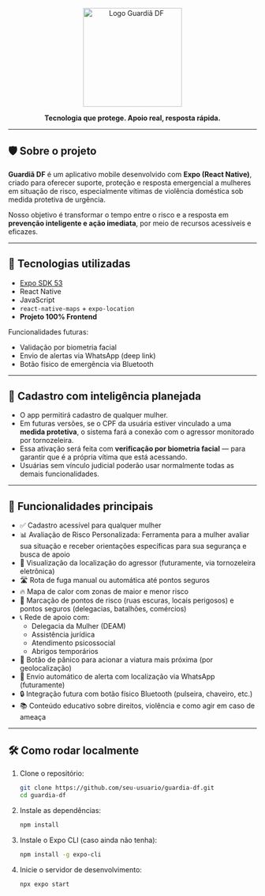 <p align="center">
  <img src="https://i.imgur.com/QVSmAYM.png" width="200" alt="Logo Guardiã DF" />
</p>

<p align="center"><strong>Tecnologia que protege. Apoio real, resposta rápida.</strong></p>

---

## 🛡️ Sobre o projeto

**Guardiã DF** é um aplicativo mobile desenvolvido com **Expo (React Native)**, criado para oferecer suporte, proteção e resposta emergencial a mulheres em situação de risco, especialmente vítimas de violência doméstica sob medida protetiva de urgência.

Nosso objetivo é transformar o tempo entre o risco e a resposta em **prevenção inteligente e ação imediata**, por meio de recursos acessíveis e eficazes.

---

## 🚀 Tecnologias utilizadas

- [Expo SDK 53](https://expo.dev/)
- React Native
- JavaScript
- `react-native-maps` + `expo-location`
- **Projeto 100% Frontend**

Funcionalidades futuras:
- Validação por biometria facial
- Envio de alertas via WhatsApp (deep link)
- Botão físico de emergência via Bluetooth

---

## 🔐 Cadastro com inteligência planejada

- O app permitirá cadastro de qualquer mulher.
- Em futuras versões, se o CPF da usuária estiver vinculado a uma **medida protetiva**, o sistema fará a conexão com o agressor monitorado por tornozeleira.
- Essa ativação será feita com **verificação por biometria facial** — para garantir que é a própria vítima que está acessando.
- Usuárias sem vínculo judicial poderão usar normalmente todas as demais funcionalidades.

---

## 🧩 Funcionalidades principais

- ✅ Cadastro acessível para qualquer mulher
- 📊 Avaliação de Risco Personalizada: Ferramenta para a mulher avaliar sua situação e receber orientações específicas para sua segurança e busca de apoio
- 📍 Visualização da localização do agressor (futuramente, via tornozeleira eletrônica)
- 🛣️ Rota de fuga manual ou automática até pontos seguros
- 🔥 Mapa de calor com zonas de maior e menor risco
- 📌 Marcação de pontos de risco (ruas escuras, locais perigosos) e pontos seguros (delegacias, batalhões, comércios)
- 📞 Rede de apoio com:
  - Delegacia da Mulher (DEAM)
  - Assistência jurídica
  - Atendimento psicossocial
  - Abrigos temporários
- 🚨 Botão de pânico para acionar a viatura mais próxima (por geolocalização)
- 💬 Envio automático de alerta com localização via WhatsApp (futuramente)
- 🔒 Integração futura com botão físico Bluetooth (pulseira, chaveiro, etc.)
- 📚 Conteúdo educativo sobre direitos, violência e como agir em caso de ameaça

---

## 🛠️ Como rodar localmente

1. Clone o repositório:

   ```bash
   git clone https://github.com/seu-usuario/guardia-df.git
   cd guardia-df

2. Instale as dependências: 

    ```bash
    npm install

3. Instale o Expo CLI (caso ainda não tenha): 
    ```bash
    npm install -g expo-cli
4. Inicie o servidor de desenvolvimento: 
    ```bash
    npx expo start